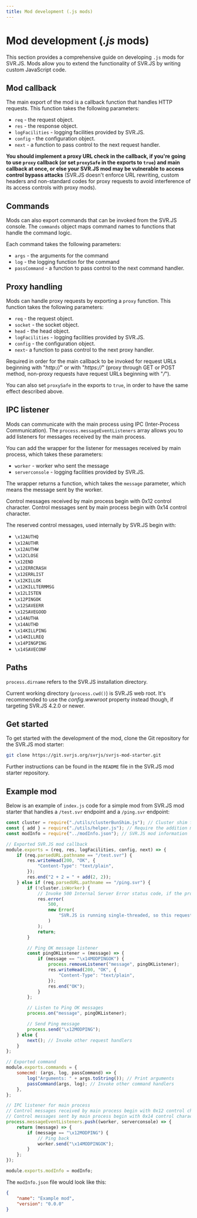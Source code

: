 ```yaml
---
title: Mod development (.js mods)
---
```


# Mod development (_.js_ mods)

This section provides a comprehensive guide on developing `.js` mods for SVR.JS. Mods allow you to extend the functionality of SVR.JS by writing custom JavaScript code.

## Mod callback

The main export of the mod is a callback function that handles HTTP requests. This function takes the following parameters:

- `req` - the request object.
- `res` - the response object.
- `logFacilities` - logging facilities provided by SVR.JS.
- `config` - the configuration object.
- `next` - a function to pass control to the next request handler.

**You should implement a proxy URL check in the callback, if you're going to use `proxy` callback (or set `proxySafe` in the exports to `true`) and main callback at once, or else your SVR.JS mod may be vulnerable to access control bypass attacks** (SVR.JS doesn't enforce URL rewriting, custom headers and non-standard codes for proxy requests to avoid interference of its access controls with proxy mods).

## Commands

Mods can also export commands that can be invoked from the SVR.JS console. The `commands` object maps command names to functions that handle the command logic.

Each command takes the following parameters:

- `args` - the arguments for the command
- `log` - the logging function for the command
- `passCommand` - a function to pass control to the next command handler.

## Proxy handling

Mods can handle proxy requests by exporting a `proxy` function. This function takes the following parameters:

- `req` - the request object.
- `socket` - the socket object.
- `head` - the head object.
- `logFacilities` - logging facilities provided by SVR.JS.
- `config` - the configuration object.
- `next`- a function to pass control to the next proxy handler.

Required in order for the main callback to be invoked for request URLs beginning with "_http://_" or with "_https://_" (proxy through GET or POST method, non-proxy requests have request URLs beginning with "_/_").

You can also set `proxySafe` in the exports to `true`, in order to have the same effect described above.

## IPC listener

Mods can communicate with the main process using IPC (Inter-Process Communication). The `process.messageEventListeners` array allows you to add listeners for messages received by the main process.

You can add the wrapper for the listener for messages received by main process, which takes these parameters:

- `worker` - worker who sent the message
- `serverconsole` - logging facilities provided by SVR.JS.

The wrapper returns a function, which takes the `message` parameter, which means the message sent by the worker.

Control messages received by main process begin with 0x12 control character. Control messages sent by main process begin with 0x14 control character.

The reserved control messages, used internally by SVR.JS begin with:

- `\x12AUTHQ`
- `\x12AUTHR`
- `\x12AUTHW`
- `\x12CLOSE`
- `\x12END`
- `\x12ERRCRASH`
- `\x12ERRLIST`
- `\x12KILLOK`
- `\x12KILLTERMMSG`
- `\x12LISTEN`
- `\x12PINGOK`
- `\x12SAVEERR`
- `\x12SAVEGOOD`
- `\x14AUTHA`
- `\x14AUTHD`
- `\x14KILLPING`
- `\x14KILLREQ`
- `\x14PINGPING`
- `\x14SAVECONF`

## Paths

`process.dirname` refers to the SVR.JS installation directory.

Current working directory (`process.cwd()`) is SVR.JS web root. It's recommended to use the _config.wwwroot_ property instead though, if targeting SVR.JS 4.2.0 or newer.

## Get started

To get started with the development of the mod, clone the Git repository for the SVR.JS mod starter:

```bash
git clone https://git.svrjs.org/svrjs/svrjs-mod-starter.git
```

Further instructions can be found in the `README` file in the SVR.JS mod starter repository.

## Example mod

Below is an example of `index.js` code for a simple mod from SVR.JS mod starter that handles a `/test.svr` endpoint and a `/ping.svr` endpoint:

```js
const cluster = require("./utils/clusterBunShim.js"); // Cluster shim for Bun
const { add } = require("./utils/helper.js"); // Require the addition module
const modInfo = require("../modInfo.json"); // SVR.JS mod information

// Exported SVR.JS mod callback
module.exports = (req, res, logFacilities, config, next) => {
	if (req.parsedURL.pathname == "/test.svr") {
		res.writeHead(200, "OK", {
			"Content-Type": "text/plain",
		});
		res.end("2 + 2 = " + add(2, 2));
	} else if (req.parsedURL.pathname == "/ping.svr") {
		if (!cluster.isWorker) {
			// Invoke 500 Internal Server Error status code, if the process is not a worker
			res.error(
				500,
				new Error(
					"SVR.JS is running single-threaded, so this request is not supported"
				)
			);
			return;
		}

		// Ping OK message listener
		const pingOKListener = (message) => {
			if (message == "\x14MODPINGOK") {
				process.removeListener("message", pingOKListener);
				res.writeHead(200, "OK", {
					"Content-Type": "text/plain",
				});
				res.end("OK");
			}
		};

		// Listen to Ping OK messages
		process.on("message", pingOKListener);

		// Send Ping message
		process.send("\x12MODPING");
	} else {
		next(); // Invoke other request handlers
	}
};

// Exported command
module.exports.commands = {
	somecmd: (args, log, passCommand) => {
		log("Arguments: " + args.toString()); // Print arguments
		passCommand(args, log); // Invoke other command handlers
	},
};

// IPC listener for main process
// Control messages received by main process begin with 0x12 control character
// Control messages sent by main process begin with 0x14 control character
process.messageEventListeners.push((worker, serverconsole) => {
	return (message) => {
		if (message == "\x12MODPING") {
			// Ping back
			worker.send("\x14MODPINGOK");
		}
	};
});

module.exports.modInfo = modInfo;
```

The `modInfo.json` file would look like this:

```json
{
	"name": "Example mod",
	"version": "0.0.0"
}
```

